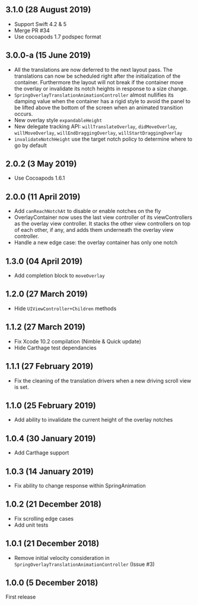 ## 3.1.0 (28 August 2019)

- Support Swift 4.2 & 5
- Merge PR #34
- Use cocoapods 1.7 podspec format

## 3.0.0-a (15 June 2019)

- All the translations are now deferred to the next layout pass. The translations can now be scheduled right after the initialization of the container. 
Furthermore the layout will not break if the container move the overlay or invalidate its notch heights in response to a size change.
- `SpringOverlayTranslationAnimationController` almost nullifies its damping value when the container has a rigid style to avoid the panel 
to be lifted above the bottom of the screen when an animated transition occurs.
- New overlay style `expandableHeight`
- New delegate tracking API: `willTranslateOverlay`, `didMoveOverlay`, `willMoveOverlay`, `willEndDraggingOverlay`, `willStartDraggingOverlay`
- `invalidateNotchHeight` use the target notch policy to determine where to go by default

## 2.0.2 (3 May 2019)

- Use Cocoapods 1.6.1

## 2.0.0 (11 April 2019)

- Add `canReachNotchAt` to disable or enable notches on the fly
- OverlayContainer now uses the last view controller of its viewControllers as the overlay view controller. It stacks the other view controllers on top of each other, if any, and adds them underneath the overlay view controller.
- Handle a new edge case: the overlay container has only one notch

## 1.3.0 (04 April 2019)

- Add completion block to `moveOverlay`

## 1.2.0 (27 March 2019)

- Hide `UIViewController+Children` methods

## 1.1.2 (27 March 2019)

- Fix Xcode 10.2 compilation (Nimble & Quick update)
- Hide Carthage test dependancies

## 1.1.1 (27 February 2019)

- Fix the cleaning of the translation drivers when a new driving scroll view is set.

## 1.1.0 (25 February 2019)

- Add ability to invalidate the current height of the overlay notches

## 1.0.4 (30 January 2019)

- Add Carthage support

## 1.0.3 (14 January 2019)

- Fix ability to change response within SpringAnimation 

## 1.0.2 (21 December 2018)

- Fix scrolling edge cases
- Add unit tests

## 1.0.1 (21 December 2018)

- Remove initial velocity consideration in `SpringOverlayTranslationAnimationController` (Issue #3)

## 1.0.0 (5 December 2018)

First release
